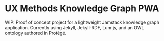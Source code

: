 # UX Methods Knowledge Graph PWA
WIP: Proof of concept project for a lightweight Jamstack knowledge graph application. Currently using Jekyll, Jekyll-RDF, Lunr.js, and an OWL ontology authored in Protégé.